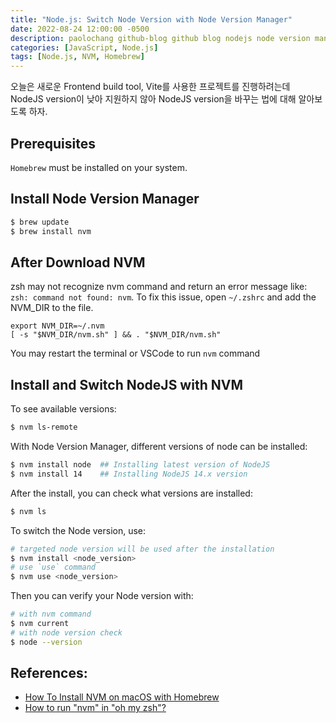 ```yaml
---
title: "Node.js: Switch Node Version with Node Version Manager"
date: 2022-08-24 12:00:00 -0500
description: paolochang github-blog github blog nodejs node version manager nvm
categories: [JavaScript, Node.js]
tags: [Node.js, NVM, Homebrew]
---
```


오늘은 새로운 Frontend build tool, Vite를 사용한 프로젝트를 진행하려는데 NodeJS version이 낮아 지원하지 않아 NodeJS version을 바꾸는 법에 대해 알아보도록 하자.

## Prerequisites

`Homebrew` must be installed on your system.

## Install Node Version Manager

```bash
$ brew update
$ brew install nvm
```

## After Download NVM

zsh may not recognize nvm command and return an error message like: `zsh: command not found: nvm`. To fix this issue, open `~/.zshrc` and add the NVM_DIR to the file.

```
export NVM_DIR=~/.nvm
[ -s "$NVM_DIR/nvm.sh" ] && . "$NVM_DIR/nvm.sh"
```

You may restart the terminal or VSCode to run `nvm` command

## Install and Switch NodeJS with NVM

To see available versions:

```bash
$ nvm ls-remote
```

With Node Version Manager, different versions of node can be installed:

```bash
$ nvm install node  ## Installing latest version of NodeJS
$ nvm install 14    ## Installing NodeJS 14.x version
```

After the install, you can check what versions are installed:

```bash
$ nvm ls
```

To switch the Node version, use:

```bash
# targeted node version will be used after the installation
$ nvm install <node_version>
# use `use` command
$ nvm use <node_version>
```

Then you can verify your Node version with:

```bash
# with nvm command
$ nvm current
# with node version check
$ node --version
```

## References:

- [How To Install NVM on macOS with Homebrew](https://tecadmin.net/install-nvm-macos-with-homebrew/)
- [How to run "nvm" in "oh my zsh"?](https://stackoverflow.com/questions/47009776/how-to-run-nvm-in-oh-my-zsh)
